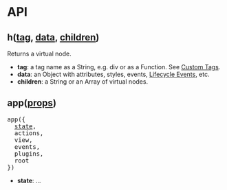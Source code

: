 # API

## <a name="h"></a> h(<a href="#h_tag">tag</a>, <a href="#h_data">data</a>, <a href="#h_children">children</a>)

Returns a virtual node.

* <a name="h_tag"></a>**tag**: a tag name as a String, e.g. div or as a Function. See [Custom Tags](#custom-tags).
* <a name="h_data"></a>**data**: an Object with attributes, styles, events, [Lifecycle Events](/docs/lifecycle-events.md), etc.
* <a name="h_children"></a>**children**: a String or an Array of virtual nodes.

## <a name="app"></a> app(<a href="app_props">props</a>)

<a name="app_props"></a>

<pre>
app({
  <a href="#app_state">state</a>,
  actions,
  view,
  events,
  plugins,
  root
})
</pre>

* <a name="app_state"></a>**state**: ...
